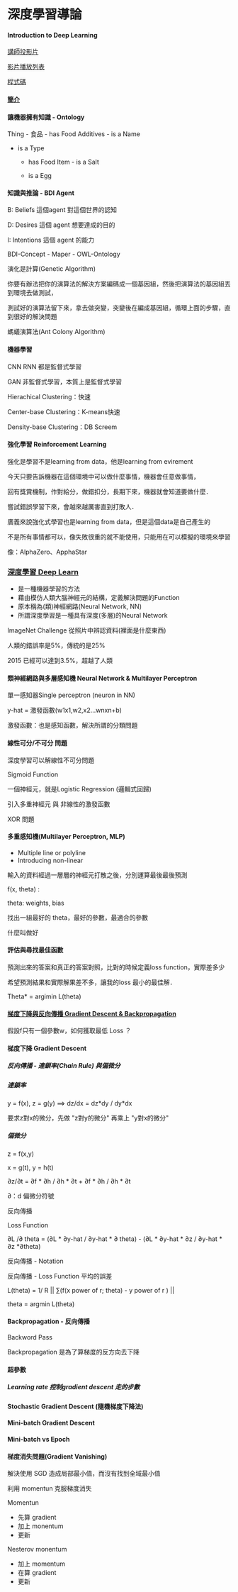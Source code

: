 # 深度學習導論

#### Introduction to Deep Learning

[講師投影片](https://drive.google.com/file/d/1F6Xz4b6iDR0iwsScEn_IqNM4gDXhCgDs/view)

[影片播放列表](https://www.youtube.com/playlist?list=PL1f_B9coMEeC_tYQSo6SGRvYc-xqzctRV)

[程式碼](https://drive.google.com/drive/folders/1sH38d7elXKVpgsJCjPSOvIRa7cZDYDig)

#### [簡介](https://www.youtube.com/watch?v=Bko-FyJGXlE)

#### 讓機器擁有知識 - Ontology

Thing - 食品 - has Food Additives - is a Name

* is a Type

  * has Food Item - is a Salt

  * is a Egg

#### 知識與推論 - BDI Agent

B: Beliefs 這個agent 對這個世界的認知

D: Desires 這個 agent 想要達成的目的

I: Intentions 這個 agent 的能力

BDI-Concept - Maper - OWL-Ontology

演化是計算\(Genetic Algorithm\)

你要有辦法把你的演算法的解決方案編碼成一個基因組，然後把演算法的基因組丟到環境去做測試，

測試好的演算法留下來，拿去做突變，突變後在編成基因組，循環上面的步驟，直到很好的解決問題

螞蟻演算法\(Ant Colony Algorithm\)

#### 機器學習

CNN RNN 都是監督式學習

GAN 非監督式學習，本質上是監督式學習

Hierachical Clustering：快速

Center-base Clustering：K-means快速

Density-base Clustering：DB Screem

#### 強化學習 Reinforcement Learning

強化是學習不是learning from data，他是learning from evirement

今天只要告訴機器在這個環境中可以做什麼事情，機器會任意做事情，

回有獎賞機制，作對給分，做錯扣分，長期下來，機器就會知道要做什麼．

嘗試錯誤學習下來，會越來越厲害直到打敗人．

廣義來說強化式學習也是learning from data，但是這個data是自己產生的

不是所有事情都可以，像失敗很重的就不能使用，只能用在可以模擬的環境來學習

像：AlphaZero、ApphaStar

### [深度學習 Deep Learn](https://www.youtube.com/watch?v=gYASL27Hn40)

* 是一種機器學習的方法
* 藉由模仿人類大腦神經元的結構，定義解決問題的Function
* 原本稱為\(類\)神經網路\(Neural Network, NN\)
* 所謂深度學習是一種具有深度\(多層\)的Neural Network

ImageNet Challenge 從照片中辨認資料\(裡面是什麼東西\)

人類的錯誤率是5%，傳統的是25%

2015 已經可以達到3.5%，超越了人類

#### 類神經網路與多層感知機 Neural Network & Multilayer Perceptron

單一感知器Single perceptron \(neuron in NN\)

y-hat = 激發函數\(w1x1,w2,x2...wnxn+b\)

激發函數：也是感知函數，解決所謂的分類問題

#### 線性可分/不可分 問題

深度學習可以解線性不可分問題

Sigmoid Function

一個神經元，就是Logistic Regression \(邏輯式回歸\)

引入多重神經元 與 非線性的激發函數

XOR 問題

#### 多重感知機\(Multilayer Perceptron, MLP\)

* Multiple line or polyline
* Introducing non-linear

輸入的資料經過一層層的神經元打散之後，分別運算最後最後預測

f\(x, theta\) :

theta: weights, bias

找出一組最好的 theta，最好的參數，最適合的參數

什麼叫做好

#### 評估與尋找最佳函數

預測出來的答案和真正的答案對照，比對的時候定義loss function，實際差多少

希望預測結果和實際解果差不多，讓我的loss 最小的最佳解．

Theta\* = argimin L\(theta\)

#### [梯度下降與反向傳播 Gradient Descent & Backpropagation](https://www.youtube.com/watch?v=ZC66no2y_ZI)

假設f只有一個參數w，如何獲取最低 Loss ？

#### 梯度下降 Gradient Descent

##### 反向傳播 - 連鎖率\(Chain Rule\) 與偏微分

##### 連鎖率

y = f\(x\), z = g\(y\) ==&gt; dz/dx = dz\*dy / dy\*dx

要求z對x的微分，先做 "z對y的微分" 再乘上 "y對x的微分"

##### 偏微分

z = f\(x,y\)

x = g\(t\), y = h\(t\)

∂z/∂t = ∂f \* ∂h / ∂h \* ∂t + ∂f \* ∂h / ∂h \* ∂t

∂：d 偏微分符號

反向傳播

Loss Function

∂L /∂ theta = \(∂L \* ∂y-hat / ∂y-hat \* ∂ theta\) - \(∂L \* ∂y-hat \* ∂z / ∂y-hat \* ∂z \*∂theta\)

反向傳播 - Notation

反向傳播 - Loss Function 平均的誤差

L\(theta\) = 1/ R \|\| ∑\(f\(x power of r; theta\) - y power of r \) \|\|

theta = argmin L\(theta\)

#### Backpropagation - 反向傳播

Backword Pass

Backpropagation 是為了算梯度的反方向去下降

#### 超參數

##### Learning rate 控制gradient descent 走的步數

#### Stochastic Gradient Descent \(隨機梯度下降法\)

#### Mini-batch Gradient Descent

#### Mini-batch vs Epoch

#### 梯度消失問題\(Gradient Vanishing\)

解決使用 SGD 造成局部最小值，而沒有找到全域最小值

利用 momentun 克服梯度消失

Momentun

* 先算 gradient
* 加上 monentum
* 更新

Nesterov monentum

* 加上 momentum
* 在算 gradient
* 更新



